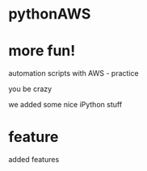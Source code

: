 # pythonAWS
# more fun!

automation scripts with AWS - practice

you be crazy

we added some nice iPython stuff

# feature

added features
